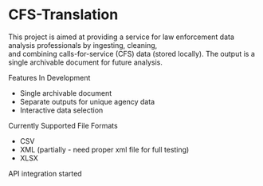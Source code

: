 # CFS-Translation
This project is aimed at providing a service for law enforcement data analysis professionals by ingesting, cleaning,<br>
and combining calls-for-service (CFS) data (stored locally). The output is a single archivable document for future analysis.

Features In Development
- Single archivable document
- Separate outputs for unique agency data
- Interactive data selection

Currently Supported File Formats
  - CSV
  - XML (partially - need proper xml file for full testing)
  - XLSX

API integration started

